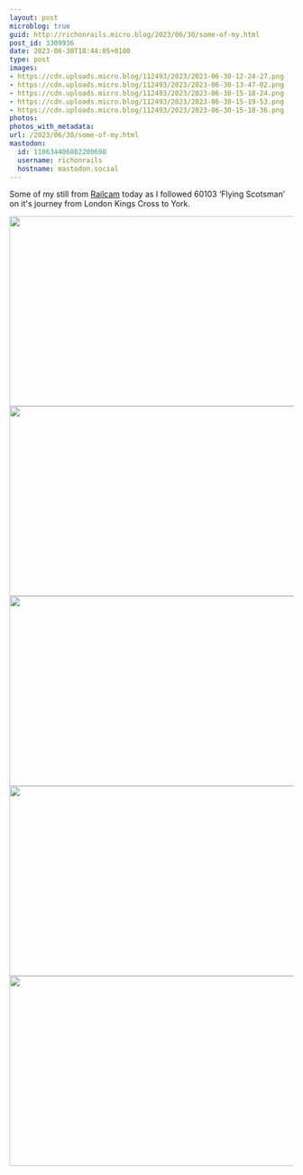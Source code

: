 ```yaml
---
layout: post
microblog: true
guid: http://richonrails.micro.blog/2023/06/30/some-of-my.html
post_id: 3309936
date: 2023-06-30T18:44:05+0100
type: post
images:
- https://cdn.uploads.micro.blog/112493/2023/2023-06-30-12-24-27.png
- https://cdn.uploads.micro.blog/112493/2023/2023-06-30-13-47-02.png
- https://cdn.uploads.micro.blog/112493/2023/2023-06-30-15-18-24.png
- https://cdn.uploads.micro.blog/112493/2023/2023-06-30-15-19-53.png
- https://cdn.uploads.micro.blog/112493/2023/2023-06-30-15-18-36.png
photos:
photos_with_metadata:
url: /2023/06/30/some-of-my.html
mastodon:
  id: 110634406802200698
  username: richonrails
  hostname: mastodon.social
---
```

Some of my still from [Railcam](https://railcam.uk/rcdata/RCData2_detail.php?r=S&tid=541Z441B30&fbclid=IwAR0r3a3bIbvRchJGONZTLZ3JYkXEfsaDS7u1OEDvdeU0ij1XFYEfgutQh5Q) today as I followed 60103 ‘Flying Scotsman’ on it's journey from London Kings Cross to York.

<img src="uploads/2023/2023-06-30-12-24-27.png" width="600" height="337" alt=""><img src="uploads/2023/2023-06-30-13-47-02.png" width="600" height="337" alt=""><img src="uploads/2023/2023-06-30-15-18-24.png" width="600" height="337" alt=""><img src="uploads/2023/2023-06-30-15-19-53.png" width="600" height="337" alt=""><img src="uploads/2023/2023-06-30-15-18-36.png" width="600" height="337" alt="">

